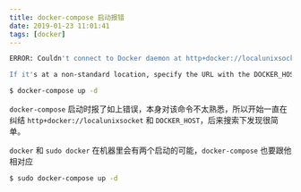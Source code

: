 ```yaml
---
title: docker-compose 启动报错
date: 2019-01-23 11:01:41
tags: [docker]
---
```


```bash
ERROR: Couldn't connect to Docker daemon at http+docker://localunixsocket - is it running?

If it's at a non-standard location, specify the URL with the DOCKER_HOST environment variable.
```

<!-- more --><!-- toc -->

```bash
$ docker-compose up -d
```

`docker-compose` 启动时报了如上错误，本身对该命令不太熟悉，所以开始一直在纠结 `http+docker://localunixsocket` 和 `DOCKER_HOST`，后来搜索下发现很简单。

`docker` 和 `sudo docker` 在机器里会有两个启动的可能，`docker-compose` 也要跟他相对应

```bash
$ sudo docker-compose up -d
```
